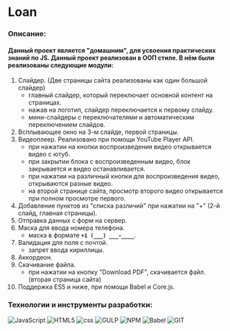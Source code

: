 # Loan
### Описание:
#### Данный проект является "домашним", для усвоения практических знаний по JS. Данный проект реализован в ООП стиле. В нём были реализованы следующие модули: 
1. Слайдер. (Две страницы сайта реализованы как один большой слайдер)
    - главный слайдер, который переключает основной контент на страницах.
    - нажав на логотип, слайдер переключается к первому слайду.
    - мини-слайдеры с переключателями и автоматическим переключением слайдов.
2. Всплывающее окно на 3-м слайде, первой страницы. 
3. Видеоплеер. Реализовано при помощи YouTube Player API.
   - при нажатии на кнопки воспроизведения видео открывается видео с ютуб. 
   - при закрытии блока с воспроизведенным видео, блок закрывается и видео останавливается. 
   - при нажатии на различный кнопки для воспроизведения видео, открываются разные видео. 
   - на второй странице сайта, просмотр второго видео открывается при полном просмотре первого.
4. Добавление пунктов из "списка различий" при нажатии на "+" (2-й слайд, главная страницы).
5. Отправка данных с форм на сервер.
6. Маска для ввода номера телефона.
    - маска в формате **`+1 (___) ___-____`**.
7. Валидация для поля с почтой.
    - запрет ввода кириллицы.
8. Аккордеон.
9. Скачивание файла.
    - при нажатии на кнопку "Download PDF", скачивается файл. (вторая страница сайта)
10. Поддержка ES5 и ниже, при помощи Babel и Core.js.
 ### Технологии и инструменты разработки:
![JavaScript](https://img.shields.io/badge/JavaScript-090909?style=for-the-badge&logo=javascript)
![HTML5](https://img.shields.io/badge/HTML5-090909?style=for-the-badge&logo=html5)
![css](https://img.shields.io/badge/CSS-090909?style=for-the-badge&logo=css3)
![GULP](https://img.shields.io/badge/GULP-090909?style=for-the-badge&logo=GULP)
![NPM](https://img.shields.io/badge/NPM-090909?style=for-the-badge&logo=NPM)
![Babel](https://img.shields.io/badge/Babel-090909?style=for-the-badge&logo=Babel)
![GIT](https://img.shields.io/badge/GIT-090909?style=for-the-badge&logo=GIT)


